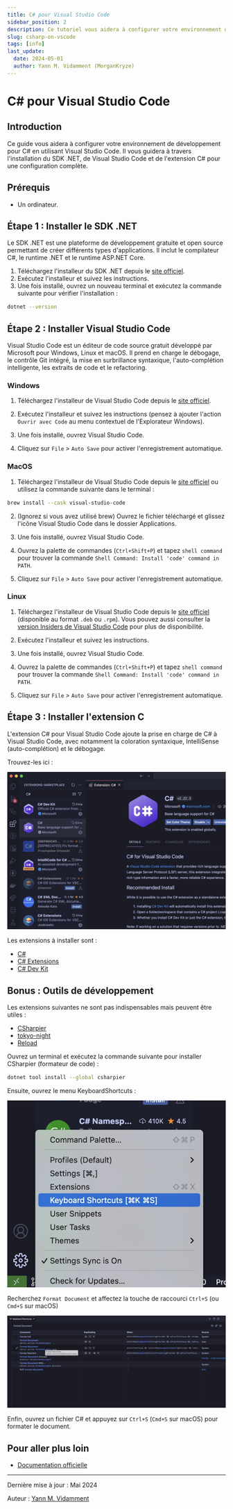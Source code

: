 ```yaml
---
title: C# pour Visual Studio Code
sidebar_position: 2
description: Ce tutoriel vous aidera à configurer votre environnement de développement pour C# avec Visual Studio Code.
slug: csharp-on-vscode
tags: [info]
last_update:
  date: 2024-05-01
  author: Yann M. Vidamment (MorganKryze)
---
```


# C# pour Visual Studio Code

## Introduction

Ce guide vous aidera à configurer votre environnement de développement pour C# en utilisant Visual Studio Code. Il vous guidera à travers l'installation du SDK .NET, de Visual Studio Code et de l'extension C# pour une configuration complète.

## Prérequis

- Un ordinateur.

## Étape 1 : Installer le SDK .NET

Le SDK .NET est une plateforme de développement gratuite et open source permettant de créer différents types d'applications. Il inclut le compilateur C#, le runtime .NET et le runtime ASP.NET Core.

1. Téléchargez l'installeur du SDK .NET depuis le [site officiel](https://dotnet.microsoft.com/download).
2. Exécutez l'installeur et suivez les instructions.
3. Une fois installé, ouvrez un nouveau terminal et exécutez la commande suivante pour vérifier l'installation :

```bash
dotnet --version
```

## Étape 2 : Installer Visual Studio Code

Visual Studio Code est un éditeur de code source gratuit développé par Microsoft pour Windows, Linux et macOS. Il prend en charge le débogage, le contrôle Git intégré, la mise en surbrillance syntaxique, l'auto-complétion intelligente, les extraits de code et le refactoring.

### Windows

1. Téléchargez l'installeur de Visual Studio Code depuis le [site officiel](https://code.visualstudio.com/).

2. Exécutez l'installeur et suivez les instructions (pensez à ajouter l'action `Ouvrir avec Code` au menu contextuel de l'Explorateur Windows).

3. Une fois installé, ouvrez Visual Studio Code.

4. Cliquez sur `File` > `Auto Save` pour activer l'enregistrement automatique.

### MacOS

1. Téléchargez l'installeur de Visual Studio Code depuis le [site officiel](https://code.visualstudio.com/) ou utilisez la commande suivante dans le terminal :

```bash
brew install --cask visual-studio-code
```

2. (Ignorez si vous avez utilisé brew) Ouvrez le fichier téléchargé et glissez l'icône Visual Studio Code dans le dossier Applications.

3. Une fois installé, ouvrez Visual Studio Code.

4. Ouvrez la palette de commandes (`Ctrl+Shift+P`) et tapez `shell command` pour trouver la commande `Shell Command: Install 'code' command in PATH`.

5. Cliquez sur `File` > `Auto Save` pour activer l'enregistrement automatique.

### Linux

1. Téléchargez l'installeur de Visual Studio Code depuis le [site officiel](https://code.visualstudio.com/download) (disponible au format `.deb` ou `.rpm`). Vous pouvez aussi consulter la [version Insiders de Visual Studio Code](https://code.visualstudio.com/insiders/) pour plus de disponibilité.

2. Exécutez l'installeur et suivez les instructions.

3. Une fois installé, ouvrez Visual Studio Code.

4. Ouvrez la palette de commandes (`Ctrl+Shift+P`) et tapez `shell command` pour trouver la commande `Shell Command: Install 'code' command in PATH`.

5. Cliquez sur `File` > `Auto Save` pour activer l'enregistrement automatique.

## Étape 3 : Installer l'extension C #

L'extension C# pour Visual Studio Code ajoute la prise en charge de C# à Visual Studio Code, avec notamment la coloration syntaxique, IntelliSense (auto-complétion) et le débogage.

Trouvez-les ici :

![Extension C#](../../static/assets/docs/csharp-on-vscode/extensions.jpg)

Les extensions à installer sont :

- [C#](https://marketplace.visualstudio.com/items?itemName=ms-dotnettools.csharp)
- [C# Extensions](https://marketplace.visualstudio.com/items?itemName=jchannon.csharpextensions)
- [C# Dev Kit](https://marketplace.visualstudio.com/items?itemName=ms-dotnettools.csdevkit)

## Bonus : Outils de développement

Les extensions suivantes ne sont pas indispensables mais peuvent être utiles :

- [CSharpier](https://marketplace.visualstudio.com/items?itemName=csharpier.csharpier-vscode)
- [tokyo-night](https://marketplace.visualstudio.com/items?itemName=Avetis.tokyo-night)
- [Reload](https://marketplace.visualstudio.com/items?itemName=natqe.reload)

Ouvrez un terminal et exécutez la commande suivante pour installer CSharpier (formateur de code) :

```bash
dotnet tool install --global csharpier
```

Ensuite, ouvrez le menu KeyboardShortcuts :

![Raccourcis clavier](../../static/assets/docs/csharp-on-vscode/shortcuts.jpg)

Recherchez `Format Document` et affectez la touche de raccourci `Ctrl+S` (ou `Cmd+S` sur macOS)

![Format Document](../../static/assets/docs/csharp-on-vscode/keybindings.jpg)

Enfin, ouvrez un fichier C# et appuyez sur `Ctrl+S` (`Cmd+S` sur macOS) pour formater le document.

## Pour aller plus loin

- [Documentation officielle](https://code.visualstudio.com/Docs/languages/csharp)

---

Dernière mise à jour : Mai 2024

Auteur : [Yann M. Vidamment](https://github.com/MorganKryze)
